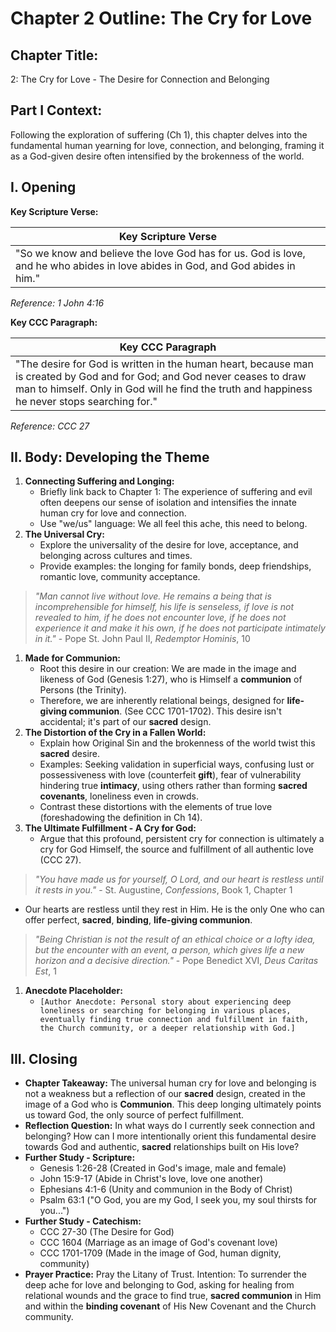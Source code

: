 # Chapter 2 Outline: The Cry for Love

## Chapter Title:

2: The Cry for Love - The Desire for Connection and Belonging

## Part I Context:

Following the exploration of suffering (Ch 1), this chapter delves into the fundamental human yearning for love, connection, and belonging, framing it as a God-given desire often intensified by the brokenness of the world.

## I. Opening

**Key Scripture Verse:**

| Key Scripture Verse |
| --- |
| "So we know and believe the love God has for us. God is love, and he who abides in love abides in God, and God abides in him." |

_Reference: 1 John 4:16_

**Key CCC Paragraph:**

| Key CCC Paragraph |
| --- |
| "The desire for God is written in the human heart, because man is created by God and for God; and God never ceases to draw man to himself. Only in God will he find the truth and happiness he never stops searching for." |

_Reference: CCC 27_

## II. Body: Developing the Theme

1.  **Connecting Suffering and Longing:**
    *   Briefly link back to Chapter 1: The experience of suffering and evil often deepens our sense of isolation and intensifies the innate human cry for love and connection.
    *   Use "we/us" language: We all feel this ache, this need to belong.
2.  **The Universal Cry:**
    *   Explore the universality of the desire for love, acceptance, and belonging across cultures and times.
    *   Provide examples: the longing for family bonds, deep friendships, romantic love, community acceptance.

> _"Man cannot live without love. He remains a being that is incomprehensible for himself, his life is senseless, if love is not revealed to him, if he does not encounter love, if he does not experience it and make it his own, if he does not participate intimately in it."_ - Pope St. John Paul II, _Redemptor Hominis_, 10

1.  **Made for Communion:**
    *   Root this desire in our creation: We are made in the image and likeness of God (Genesis 1:27), who is Himself a **communion** of Persons (the Trinity).
    *   Therefore, we are inherently relational beings, designed for **life-giving communion**. (See CCC 1701-1702). This desire isn't accidental; it's part of our **sacred** design.
2.  **The Distortion of the Cry in a Fallen World:**
    *   Explain how Original Sin and the brokenness of the world twist this **sacred** desire.
    *   Examples: Seeking validation in superficial ways, confusing lust or possessiveness with love (counterfeit **gift**), fear of vulnerability hindering true **intimacy**, using others rather than forming **sacred covenants**, loneliness even in crowds.
    *   Contrast these distortions with the elements of true love (foreshadowing the definition in Ch 14).
3.  **The Ultimate Fulfillment - A Cry for God:**
    *   Argue that this profound, persistent cry for connection is ultimately a cry for God Himself, the source and fulfillment of all authentic love (CCC 27).

> _"You have made us for yourself, O Lord, and our heart is restless until it rests in you."_ - St. Augustine, _Confessions_, Book 1, Chapter 1

*   Our hearts are restless until they rest in Him. He is the only One who can offer perfect, **sacred**, **binding**, **life-giving communion**.

> _"Being Christian is not the result of an ethical choice or a lofty idea, but the encounter with an event, a person, which gives life a new horizon and a decisive direction."_ - Pope Benedict XVI, _Deus Caritas Est_, 1

1.  **Anecdote Placeholder:**
    *   `[Author Anecdote: Personal story about experiencing deep loneliness or searching for belonging in various places, eventually finding true connection and fulfillment in faith, the Church community, or a deeper relationship with God.]`

## III. Closing

*   **Chapter Takeaway:** The universal human cry for love and belonging is not a weakness but a reflection of our **sacred** design, created in the image of a God who is **Communion**. This deep longing ultimately points us toward God, the only source of perfect fulfillment.
*   **Reflection Question:** In what ways do I currently seek connection and belonging? How can I more intentionally orient this fundamental desire towards God and authentic, **sacred** relationships built on His love?
*   **Further Study - Scripture:**
    *   Genesis 1:26-28 (Created in God's image, male and female)
    *   John 15:9-17 (Abide in Christ's love, love one another)
    *   Ephesians 4:1-6 (Unity and communion in the Body of Christ)
    *   Psalm 63:1 ("O God, you are my God, I seek you, my soul thirsts for you...")
*   **Further Study - Catechism:**
    *   CCC 27-30 (The Desire for God)
    *   CCC 1604 (Marriage as an image of God's covenant love)
    *   CCC 1701-1709 (Made in the image of God, human dignity, community)
*   **Prayer Practice:** Pray the Litany of Trust. Intention: To surrender the deep ache for love and belonging to God, asking for healing from relational wounds and the grace to find true, **sacred communion** in Him and within the **binding covenant** of His New Covenant and the Church community.
